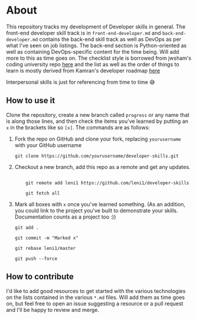 # About

This repository tracks my development of Developer skills in general. The front-end developer skill track is in `front-end-developer.md` and `back-end-developer.md` contains the back-end skill track as well as DevOps as per what I've seen on job listings. The back-end section is Python-oriented as well as containing DevOps-specific content for the time being. Will add more to this as time goes on. The checklist style is borrowed from jwsham's coding university repo [here](https://github.com/jwasham/coding-interview-university) and the list as well as the order of things to learn is mostly derived from Kamran's developer roadmap [here](https://github.com/kamranahmedse/developer-roadmap)

Interpersonal skills is just for referencing from time to time :sweat_smile:

## How to use it

Clone the repository, create a new branch called `progress` or any name that is along those lines, and then check the items you've learned by putting an `x` in the brackets like so `[x]`. The commands are as follows:

1. Fork the repo on GitHub and clone your fork, replacing `yourusername` with your GitHub username

    `git clone https://github.com/yourusername/developer-skills.git`

2. Checkout a new branch, add this repo as a remote and get any updates.

    ``` git checkout -b progress

        git remote add leni1 https://github.com/leni1/developer-skills

        git fetch all
     ```

 3. Mark all boxes with `x` once you've learned something. (As an addition, you could link to the project you've built to demonstrate your skills. Documentation counts as a project too :))

    ```
    git add .

    git commit -m "Marked x"

    git rebase leni1/master

    git push --force
    ```

## How to contribute

I'd like to add good resources to get started with the various technologies on the lists contained in the various `*.md` files. Will add them as time goes on, but feel free to open an issue suggesting a resource or a pull request and I'll be happy to review and merge.
